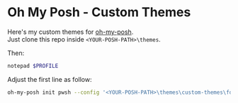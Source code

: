 # Oh My Posh - Custom Themes

Here's my custom themes for [oh-my-posh](https://ohmyposh.dev/).  
Just clone this repo inside `<YOUR-POSH-PATH>\themes`.

Then:

```bash
notepad $PROFILE
```

Adjust the first line as follow:

```bash
oh-my-posh init pwsh --config '<YOUR-POSH-PATH>\themes\custom-themes\fdl95.omp.json' | Invoke-Expression
```
